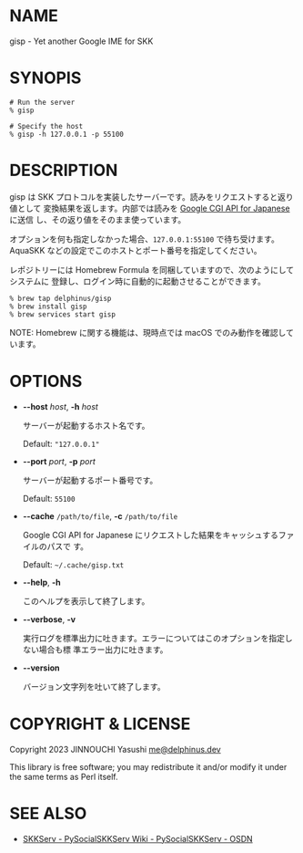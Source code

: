 # NAME

gisp - Yet another Google IME for SKK

# SYNOPIS

    # Run the server
    % gisp

    # Specify the host
    % gisp -h 127.0.0.1 -p 55100

# DESCRIPTION

gisp は SKK プロトコルを実装したサーバーです。読みをリクエストすると返り値として
変換結果を返します。内部では読みを
[Google CGI API for Japanese](https://www.google.co.jp/ime/cgiapi.html) に送信
し、その返り値をそのまま使っています。

オプションを何も指定しなかった場合、`127.0.0.1:55100` で待ち受けます。AquaSKK
などの設定でこのホストとポート番号を指定してください。

レポジトリーには Homebrew Formula を同梱していますので、次のようにしてシステムに
登録し、ログイン時に自動的に起動させることができます。

    % brew tap delphinus/gisp
    % brew install gisp
    % brew services start gisp

NOTE: Homebrew に関する機能は、現時点では macOS でのみ動作を確認しています。

# OPTIONS

- **--host** _host_, **-h** _host_

    サーバーが起動するホスト名です。

    Default: `"127.0.0.1"`

- **--port** _port_, **-p** _port_

    サーバーが起動するポート番号です。

    Default: `55100`

- **--cache** `/path/to/file`, **-c** `/path/to/file`

    Google CGI API for Japanese にリクエストした結果をキャッシュするファイルのパスで
    す。

    Default: `~/.cache/gisp.txt`

- **--help**, **-h**

    このヘルプを表示して終了します。

- **--verbose**, **-v**

    実行ログを標準出力に吐きます。エラーについてはこのオプションを指定しない場合も標
    準エラー出力に吐きます。

- **--version**

    バージョン文字列を吐いて終了します。

# COPYRIGHT & LICENSE

Copyright 2023 JINNOUCHI Yasushi <me@delphinus.dev>

This library is free software; you may redistribute it and/or modify it under
the same terms as Perl itself.

# SEE ALSO

- [SKKServ - PySocialSKKServ Wiki - PySocialSKKServ - OSDN](https://ja.osdn.net/projects/pysocialskkserv/wiki/SKKServ)
